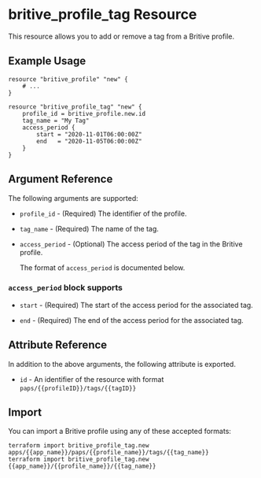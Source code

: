 # britive_profile_tag Resource

This resource allows you to add or remove a tag from a Britive profile.

## Example Usage

```hcl
resource "britive_profile" "new" {
    # ...
}

resource "britive_profile_tag" "new" {
    profile_id = britive_profile.new.id
    tag_name = "My Tag"
    access_period {
        start = "2020-11-01T06:00:00Z"
        end   = "2020-11-05T06:00:00Z"
    }
}
```

## Argument Reference

The following arguments are supported:

* `profile_id` - (Required) The identifier of the profile.

* `tag_name` - (Required) The name of the tag.

* `access_period` - (Optional) The access period of the tag in the Britive profile.

  The format of `access_period` is documented below.

### `access_period` block supports

* `start` - (Required) The start of the access period for the associated tag.

* `end` - (Required) The end of the access period for the associated tag.

## Attribute Reference

In addition to the above arguments, the following attribute is exported.

* `id` - An identifier of the resource with format `paps/{{profileID}}/tags/{{tagID}}`

## Import

You can import a Britive profile using any of these accepted formats:

```SH
terraform import britive_profile_tag.new apps/{{app_name}}/paps/{{profile_name}}/tags/{{tag_name}}
terraform import britive_profile_tag.new {{app_name}}/{{profile_name}}/{{tag_name}}
```
